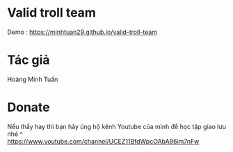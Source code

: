 # Valid troll team
Demo : https://minhtuan29.github.io/valid-troll-team  
  
# Tác giả
Hoàng Minh Tuấn
# Donate 
Nếu thấy hay thì bạn hãy ủng hộ kênh Youtube của mình để học tập giao lưu nhé ^  
https://www.youtube.com/channel/UCEZ11BfdWpcOAbA86im7nFw 
